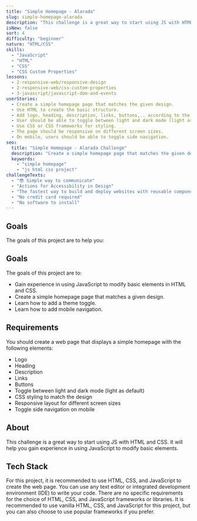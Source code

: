 ```yaml
---
title: "Simple Homepage - Alarada"
slug: simple-homepage-alarada
description: "This challenge is a great way to start using JS with HTML and CSS. Create a simple homepage page that matches the given design and gain experience in HTML/CSS and adding mobile navigation"
isNew: false
sort: 4
difficulty: "beginner"
nature: "HTML/CSS"
skills:
  - "JavaScript"
  - "HTML"
  - "CSS"
  - "CSS Custom Properties"
lessons:
  - 2-responsive-web/responsive-design
  - 2-responsive-web/css-custom-properties
  - 3-javascript/javascript-dom-and-events
userStories:
  - Create a simple homepage page that matches the given design.
  - Use HTML to create the basic structure.
  - Add logo, heading, description, links, buttons,.. according to the design.
  - User should be able to toggle between light and dark mode (light as default).
  - Use CSS or CSS frameworks for styling.
  - The page should be responsive on different screen sizes.
  - On mobile, users should be able to toggle side navigation.
seo:
  title: "Simple Homepage - Alarada Challenge"
  description: "Create a simple homepage page that matches the given design and gain experience in using JavaScript to modify basic elements."
  keywords:
    - "simple homepage"
    - "js html css project"
challengeTexts:
  - "😎 Simple way to communicate"
  - "Actions for Accessibility in Design"
  - "The fastest way to build and deploy websites with reusable components."
  - "No credit card required"
  - "No software to install"
---
```


## Goals

The goals of this project are to help you:

## Goals

The goals of this project are to:

- Gain experience in using JavaScript to modify basic elements in HTML and CSS.
- Create a simple homepage page that matches a given design.
- Learn how to add a theme toggle.
- Learn how to add mobile navigation.

## Requirements

You should create a web page that displays a simple homepage with the following elements:

- Logo
- Heading
- Description
- Links
- Buttons
- Toggle between light and dark mode (light as default)
- CSS styling to match the design
- Responsive layout for different screen sizes
- Toggle side navigation on mobile

## About

This challenge is a great way to start using JS with HTML and CSS. It will help you gain experience in using JavaScript to modify basic elements.

## Tech Stack

For this project, it is recommended to use HTML, CSS, and JavaScript to create the web page. You can use any text editor or integrated development environment (IDE) to write your code. There are no specific requirements for the choice of HTML, CSS, and JavaScript frameworks or libraries. It is recommended to use vanilla HTML, CSS, and JavaScript for this project, but you can also choose to use popular frameworks if you prefer.
